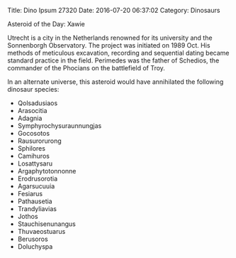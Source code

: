 Title: Dino Ipsum 27320
Date: 2016-07-20 06:37:02
Category: Dinosaurs

Asteroid of the Day: Xawie

Utrecht is a city in the Netherlands renowned for its university and the Sonnenborgh Observatory. The project was initiated on 1989 Oct. His methods of meticulous excavation, recording and sequential dating became standard practice in the field. Perimedes was the father of Schedios, the commander of the Phocians on the battlefield of Troy.

In an alternate universe, this asteroid would have annihilated the following dinosaur species:

* Qolsadusiaos
* Arasocitia
* Adagnia
* Symphyrochysuraunnungjas
* Gocosotos
* Rausurorurong
* Sphilores
* Camihuros
* Losattysaru
* Argaphytotonnonne
* Erodrusorotia
* Agarsucuuia
* Fesiarus
* Pathausetia
* Trandyliavias
* Jothos
* Stauchisenunangus
* Thuvaeostuarus
* Berusoros
* Doluchyspa

